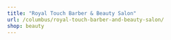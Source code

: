 ```yaml
---
title: "Royal Touch Barber & Beauty Salon"
url: /columbus/royal-touch-barber-and-beauty-salon/
shop: beauty
---
```

